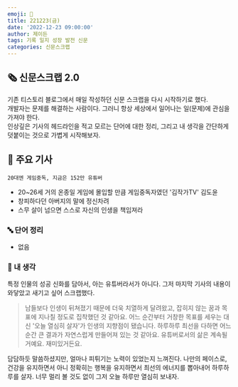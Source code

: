```yaml
---
emoji: 📰
title: 221223(금)
date: '2022-12-23 09:00:00'
author: 제이든
tags: 기록 일지 성장 발전 신문
categories: 신문스크랩
---
```


## 🗞️ 신문스크랩 2.0

기존 티스토리 블로그에서 매일 작성하던 신문 스크랩을 다시 시작하기로 했다.<br/>
개발자는 문제를 해결하는 사람이다. 그러니 항상 세상에서 일어나는 일(문제)에 관심을 가져야 한다.<br/>
인상깊은 기사의 헤드라인을 적고 모르는 단어에 대한 정리, 그리고 내 생각을 간단하게 덧붙이는 것으로 가볍게 시작해보자.

## 🌻 주요 기사

`20대엔 게임중독, 지금은 152만 유튜버`

- 20~26세 거의 온종일 게임에 몰입할 만큼 게임중독자였던 '김작가TV' 김도윤
- 창피하다던 아버지의 말에 정신차려
- 스무 살이 넘으면 스스로 자신의 인생을 책임져라

### 🔤 단어 정리

- 없음

### 🤔 내 생각

특정 인물의 성공 신화를 담아서, 아는 유튜버라서가 아니다. 그저 마지막 기사의 내용이 와닿았고 새기고 싶어 스크랩했다. 

> 남들보다 인생이 뒤쳐졌기 때문에 더욱 치열하게 달려왔고, 잡히지 않는 꿈과 목표에 지나칠 정도로 집착했던 것 같아요. 어느 순간부터 거창한 목표를 세우는 대신 '오늘 열심히 살자'가
> 인생의 지향점이 됐습니다. 하루하루 최선을 다하면 어느 순간 큰 결과가 자연스럽게 만들어져 있는 것 같아요. 유튜버로서의 삶은 계속될 거예요. 재미있거든요.

담담하듯 말씀하셨지만, 얼마나 피튀기는 노력이 있었는지 느껴진다. 나만의 페이스로, 건강을 유지하면서 아니 정확히는 행복을 유지하면서 최선의 에너지를 뽑아내어 하루하루를 살자. 너무 멀리 볼 것도 없이
그저 오늘 하루만 열심히 보내자.

```toc

```
